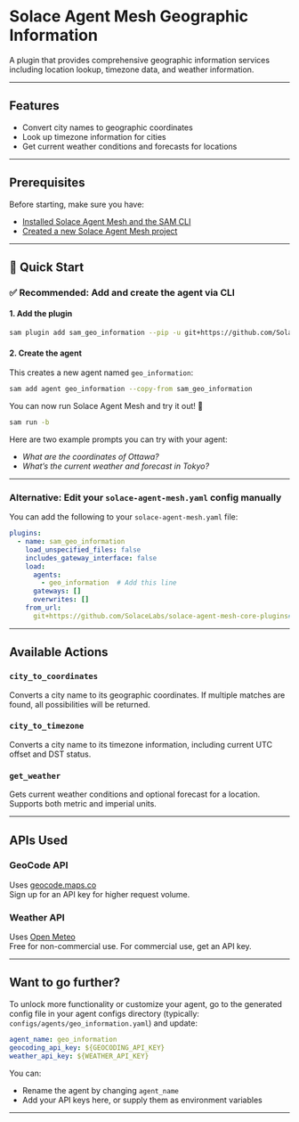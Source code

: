 # Solace Agent Mesh Geographic Information

A plugin that provides comprehensive geographic information services including location lookup, timezone data, and weather information.

---

## Features

- Convert city names to geographic coordinates
- Look up timezone information for cities
- Get current weather conditions and forecasts for locations

---

## Prerequisites

Before starting, make sure you have:

- [Installed Solace Agent Mesh and the SAM CLI](https://solacelabs.github.io/solace-agent-mesh/docs/documentation/getting-started/installation/)
- [Created a new Solace Agent Mesh project](https://solacelabs.github.io/solace-agent-mesh/docs/documentation/getting-started/quick-start)

---

## 🚀 Quick Start

### ✅ Recommended: Add and create the agent via CLI

#### 1. Add the plugin

```bash
sam plugin add sam_geo_information --pip -u git+https://github.com/SolaceLabs/solace-agent-mesh-core-plugins#subdirectory=sam-geo-information
```

#### 2. Create the agent

This creates a new agent named `geo_information`:

```bash
sam add agent geo_information --copy-from sam_geo_information
```

You can now run Solace Agent Mesh and try it out! 🎉

```bash
sam run -b
```

Here are two example prompts you can try with your agent:

- *What are the coordinates of Ottawa?*
- *What’s the current weather and forecast in Tokyo?*

---

### Alternative: Edit your `solace-agent-mesh.yaml` config manually

You can add the following to your `solace-agent-mesh.yaml` file:

```yaml
plugins:
  - name: sam_geo_information
    load_unspecified_files: false
    includes_gateway_interface: false
    load:
      agents: 
        - geo_information  # Add this line
      gateways: []
      overwrites: []
    from_url: 
      git+https://github.com/SolaceLabs/solace-agent-mesh-core-plugins#subdirectory=sam-geo-information
```

---

## Available Actions

### `city_to_coordinates`
Converts a city name to its geographic coordinates. If multiple matches are found, all possibilities will be returned.

### `city_to_timezone`
Converts a city name to its timezone information, including current UTC offset and DST status.

### `get_weather`
Gets current weather conditions and optional forecast for a location. Supports both metric and imperial units.

---

## APIs Used

### GeoCode API
Uses [geocode.maps.co](https://geocode.maps.co/)  
Sign up for an API key for higher request volume.

### Weather API
Uses [Open Meteo](https://open-meteo.com/)  
Free for non-commercial use. For commercial use, get an API key.

---

## Want to go further?

To unlock more functionality or customize your agent, go to the generated config file in your agent configs directory (typically: `configs/agents/geo_information.yaml`) and update:

```yaml
agent_name: geo_information
geocoding_api_key: ${GEOCODING_API_KEY}
weather_api_key: ${WEATHER_API_KEY}
```

You can:
- Rename the agent by changing `agent_name`
- Add your API keys here, or supply them as environment variables

---
